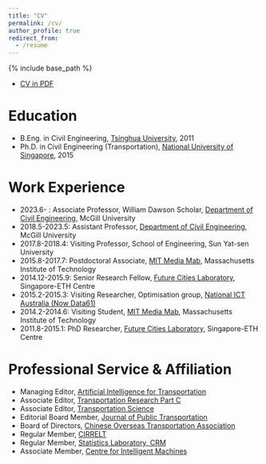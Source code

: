 ```yaml
---
title: "CV"
permalink: /cv/
author_profile: true
redirect_from:
  - /resume
---
```


{% include base_path %}

* [CV in PDF](http://smart.lab.mcgill.ca/sunlijun_cv.pdf)

Education
======
* B.Eng. in Civil Engineering, [Tsinghua University](http://www.civil.tsinghua.edu.cn/en/), 2011
* Ph.D. in Civil Engineering (Transportation), [National University of Singapore](http://www.eng.nus.edu.sg/cee/), 2015

Work Experience
======
* 2023.6- : Associate Professor, William Dawson Scholar, [Department of Civil Engineering](https://www.mcgill.ca/civil/), McGill University
* 2018.5-2023.5: Assistant Professor, [Department of Civil Engineering](https://www.mcgill.ca/civil/), McGill University
* 2017.8-2018.4: Visiting Professor, School of Engineering, Sun Yat-sen University
* 2015.8-2017.7: Postdoctoral Associate, [MIT Media Mab](https://www.media.mit.edu/), Massachusetts Institute of Technology
* 2014.12-2015.9: Senior Research Fellow, [Future Cities Laboratory](http://www.fcl.ethz.ch/), Singapore-ETH Centre
* 2015.2-2015.3: Visiting Researcher, Optimisation group, [National ICT Australia (Now Data61)](http://www.data61.csiro.au/)
* 2014.2-2014.6: Visiting Student, [MIT Media Mab](https://www.media.mit.edu/), Massachusetts Institute of Technology
* 2011.8-2015.1: PhD Researcher, [Future Cities Laboratory](http://www.fcl.ethz.ch/), Singapore-ETH Centre


Professional Service & Affiliation
=====
* Managing Editor, [Artificial Intelligence for Transportation](https://www.sciencedirect.com/journal/artificial-intelligence-for-transportation)
* Associate Editor, [Transportation Research Part C](https://www.sciencedirect.com/journal/transportation-research-part-c-emerging-technologies)
* Associate Editor, [Transportation Science](https://pubsonline.informs.org/journal/trsc)
* Editorial Board Member, [Journal of Public Transportation](https://www.sciencedirect.com/journal/journal-of-public-transportation)
* Board of Directors, [Chinese Overseas Transportation Association](http://www.cota-home.org/)
* Regular Member, [CIRRELT](https://cirrelt.ca/)
* Regular Member, [Statistics Laboratory, CRM](https://www.crm.umontreal.ca/labo/stat/)
* Associate Member, [Centre for Intelligent Machines](https://www.mcgill.ca/cim/) 